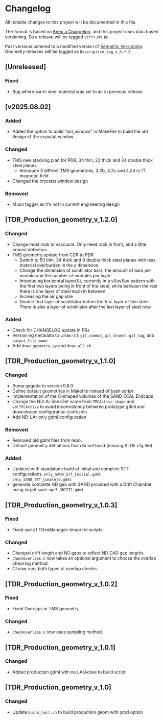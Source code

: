 # Changelog

All notable changes to this project will be documented in this file.

The format is based on [Keep a Changelog](https://keepachangelog.com/en/1.0.0/),
and this project uses data based versioning. So a release will be tagged `vYYYY.MM.DD`.

Past versions adhered to a modified version of [Semantic Versioning](https://semver.org/spec/v2.0.0.html).
Geometry releases will be tagged as `Descriptive_tag_v_X.Y.Z`.

## [Unreleased]

### Fixed

- Bug where warm steel material was set to air in previous release.

## [v2025.08.02]

### Added

- Added the option to build "old_window" in MakeFile to build the old design of the cryostat window

### Changed

- TMS new stacking plan for  PDR, 34 thin, 22 thick and 24 double thick steel planes
  - Introduce 3 diffrent TMS geometries, 3.2b, 4.2c and 4.2d in 1T magnetic field
- Changed the cryostat window design

### Removed

- Muon tagger as it's not in current engineering design

## [TDR_Production_geometry_v_1.2.0]

### Changed

- Change most rock to vaccuum. Only need rock in front, and a little around detectors
- TMS geometry update from CDR to PDR
  - Switch to 50 thin, 34 thick and 8 double thick steel planes with less material overburden in the y dimension
  - Change the dimension of scintillator bars, the amount of bars per module and the number of modules per layer
  - Introducing horizontal layer(X), currently in a vXuvXuv pattern with the first two layers being in front of the steel, while between the rest there is one layer of steel each in between
  - Increasing the air gap size
  - Double first layer of scintillator before the first layer of thin steel. There is also a layer of scintillator after the last layer of steel now

### Added

- Check for CHANGELOG update in PRs
- Versioning metadata to `volWorld`: `git_commit`, `git_branch`, `git_tag`, and `output_file_name`
- Add `draw_geometry.py` and `draw_all.sh`

## [TDR_Production_geometry_v_1.1.0]

### Changed

- Bump gegede to version 0.8.0
- Define default geometries in Makefile instead of bash script
- Implementation of the C-shaped volumes of the SAND ECAL Endcaps
- Change the NDLAr SensDet name from `TPCActive_shape` and `volTPCActive` to avoid inconsistency between prototype gdml and downstream configuration confusion
- Add ND-LAr only gdml configuration

### Removed

- Removed old gdml files from repo.
- Default geometry definitions that did not build (missing KLOE cfg file)

### Added
- Updated with standalone build of initial and complete STT configurations. `only_SAND_STT_Initial.gdml` `only_SAND_STT_Complete.gdml`
- generate complete ND geo with SAND provided with a Drift Chamber using target `sand_opt3_DRIFT1.gdml`

## [TDR_Production_geometry_v_1.0.3]

### Fixed

- Fixed use of TGeoManager::Import in scripts.

### Changed

- Changed drift length and ND gaps to reflect ND CAD gap lengths.
- `checkOverlaps.C` now takes an optional argument to choose the overlap checking method.
- CI now runs both types of overlap checks.

## [TDR_Production_geometry_v_1.0.2]

### Fixed

- Fixed Overlaps in TMS geometry.

### Changed
- `checkOverlaps.C` now uses sampling method.

## [TDR_Production_geometry_v_1.0.1]

### Changed

- Added production gdml with no LArActive to build script

## [TDR_Production_geometry_v_1.0]

### Changed

- Update `build_hall.sh` to build production geom with prod option
